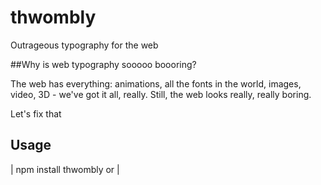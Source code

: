 # thwombly
Outrageous typography for the web

##Why is web typography sooooo boooring?

The web has everything: animations, all the fonts in the world, images, video, 3D - we've got it all, really.
Still, the web looks really, really boring.

Let's fix that

## Usage
| npm install thwombly
or 
| <script src="I hope we get a CDN dot min dot js">

### Then:
<p data-thwombly={type="edgy"}>Stack them letters hon</p>
<p data-thwombly={type="preachy", image="image.jpg"}>Background images and cutout text</p>
<div data-thwombly={type="rawhide"}>Put it in any tag</div>

Thwombly will replace the content of that element with a more fun typography and cool effects. Sorta full with Kinda deal works best, and inline elements are probably not a great idea, but do what you want, it's your site.

### Api
<p data-thwombly={
  type= edgy | preachy | rawhide - *required*
  image= url to suitable image
  font= name of a font on Google Fonts
}

